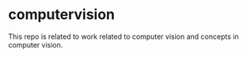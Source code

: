 # computervision
This repo is related to work related to computer vision and concepts in computer vision. 

